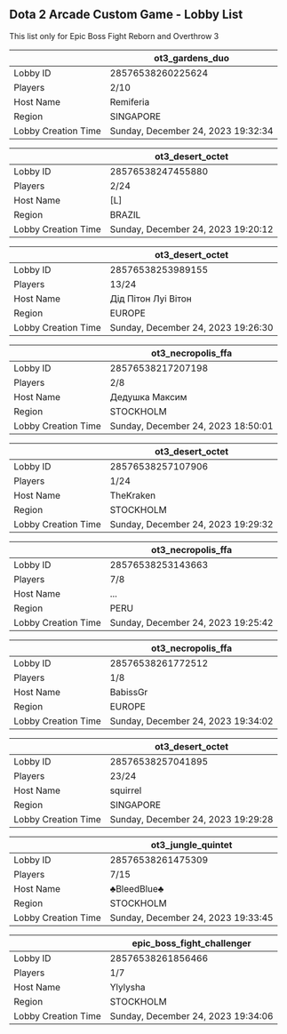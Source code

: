 ## Dota 2 Arcade Custom Game - Lobby List

This list only for Epic Boss Fight Reborn and Overthrow 3

|  | ot3_gardens_duo |
| ------ | ------ |
| Lobby ID | 28576538260225624 |
| Players | 2/10 |
| Host Name | Remiferia |
| Region | SINGAPORE |
| Lobby Creation Time | Sunday, December 24, 2023 19:32:34 |


|  | ot3_desert_octet |
| ------ | ------ |
| Lobby ID | 28576538247455880 |
| Players | 2/24 |
| Host Name | [L] |
| Region | BRAZIL |
| Lobby Creation Time | Sunday, December 24, 2023 19:20:12 |


|  | ot3_desert_octet |
| ------ | ------ |
| Lobby ID | 28576538253989155 |
| Players | 13/24 |
| Host Name | Дiд Пiтон Луi Вiтон |
| Region | EUROPE |
| Lobby Creation Time | Sunday, December 24, 2023 19:26:30 |


|  | ot3_necropolis_ffa |
| ------ | ------ |
| Lobby ID | 28576538217207198 |
| Players | 2/8 |
| Host Name | Дедушка Максим |
| Region | STOCKHOLM |
| Lobby Creation Time | Sunday, December 24, 2023 18:50:01 |


|  | ot3_desert_octet |
| ------ | ------ |
| Lobby ID | 28576538257107906 |
| Players | 1/24 |
| Host Name | TheKraken |
| Region | STOCKHOLM |
| Lobby Creation Time | Sunday, December 24, 2023 19:29:32 |


|  | ot3_necropolis_ffa |
| ------ | ------ |
| Lobby ID | 28576538253143663 |
| Players | 7/8 |
| Host Name | ... |
| Region | PERU |
| Lobby Creation Time | Sunday, December 24, 2023 19:25:42 |


|  | ot3_necropolis_ffa |
| ------ | ------ |
| Lobby ID | 28576538261772512 |
| Players | 1/8 |
| Host Name | BabissGr |
| Region | EUROPE |
| Lobby Creation Time | Sunday, December 24, 2023 19:34:02 |


|  | ot3_desert_octet |
| ------ | ------ |
| Lobby ID | 28576538257041895 |
| Players | 23/24 |
| Host Name | squirrel |
| Region | SINGAPORE |
| Lobby Creation Time | Sunday, December 24, 2023 19:29:28 |


|  | ot3_jungle_quintet |
| ------ | ------ |
| Lobby ID | 28576538261475309 |
| Players | 7/15 |
| Host Name | ♣BleedBlue♣ |
| Region | STOCKHOLM |
| Lobby Creation Time | Sunday, December 24, 2023 19:33:45 |


|  | epic_boss_fight_challenger |
| ------ | ------ |
| Lobby ID | 28576538261856466 |
| Players | 1/7 |
| Host Name | Ylylysha |
| Region | STOCKHOLM |
| Lobby Creation Time | Sunday, December 24, 2023 19:34:06 |


